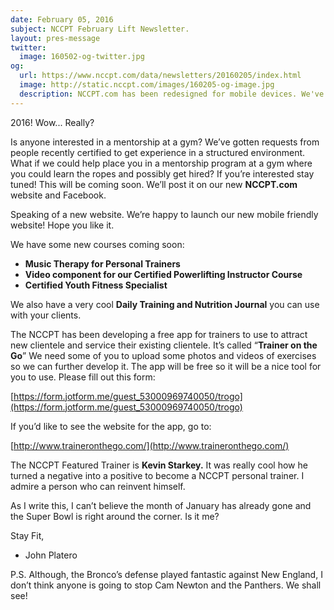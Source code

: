 ```yaml
---
date: February 05, 2016
subject: NCCPT February Lift Newsletter.
layout: pres-message
twitter: 
  image: 160502-og-twitter.jpg
og:
  url: https://www.nccpt.com/data/newsletters/20160205/index.html
  image: http://static.nccpt.com/images/160205-og-image.jpg
  description: NCCPT.com has been redesigned for mobile devices. We've optmized our site for phones and tablets to bring you a better experience while browsing.
---
```


2016! Wow... Really? 

Is anyone interested in a mentorship at a gym? We’ve gotten requests from people recently certified to get experience in a structured environment. What if we could help place you in a mentorship program at a gym where you could learn the ropes and possibly get hired? If you’re interested stay tuned! This will be coming soon. We’ll post it on our new **NCCPT.com** website and Facebook.

Speaking of a new website. We’re happy to launch our new mobile friendly website! Hope you like it.

We have some new courses coming soon:

* **Music Therapy for Personal Trainers**
* **Video component for our Certified Powerlifting Instructor Course**
* **Certified Youth Fitness Specialist**

We also have a very cool **Daily Training and Nutrition Journal** you can use with your clients.

The NCCPT has been developing a free app for trainers to use to attract new clientele and service their existing clientele. It’s called “**Trainer on the Go**” We need some of you to upload some photos and videos of exercises so we can further develop it. The app will be free so it will be a nice tool for you to use. Please fill out this form:

[https://form.jotform.me/guest_53000969740050/trogo](https://form.jotform.me/guest_53000969740050/trogo)

If you’d like to see the website for the app, go to:

[http://www.traineronthego.com/](http://www.traineronthego.com/)

The NCCPT Featured Trainer is **Kevin Starkey.** It was really cool how he turned a negative into a positive to become a NCCPT personal trainer. I admire a person who can reinvent himself.

As I write this, I can’t believe the month of January has already gone and the Super Bowl is right around the corner. Is it me?

Stay Fit,

- John Platero

P.S. Although, the Bronco’s defense played fantastic against New England, I don’t think anyone is going to stop Cam Newton and the Panthers. We shall see!

